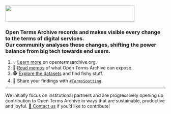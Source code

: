 <img src="https://opentermsarchive.org/images/logo/logo-open-terms-archive-black.svg" width="406" height="52" />

### Open Terms Archive records and makes visible every change to the terms of digital services.<br/>Our community analyses these changes, shifting the power balance from big tech towards end users.

1. 💡 [Learn more](https://opentermsarchive.org) on opentermsarchive.org.
2. 📑 [Read memos](https://opentermsarchive.org/en/memos/) of what Open Terms Archive can expose.
3. 🕵️ [Explore the datasets](https://github.com/OpenTermsArchive?q=versions&type=public&language=&sort=) and find fishy stuff.
4. 📣 Share your findings with [`#TermsSpotting`](https://mastodon.social/tags/TermsSpotting).

- - -

We initially focus on institutional partners and are progressively opening up contribution to Open Terms Archive in ways that are sustainable, productive and joyful. [📨 Contact us](mailto:contact@opentermsarchive.org?Contributing) if you’d like to contribute!
